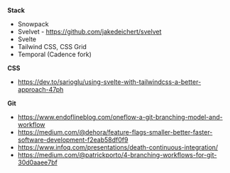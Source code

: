 **Stack**

- Snowpack 
- Svelvet  - https://github.com/jakedeichert/svelvet
- Svelte 
- Tailwind CSS, CSS Grid
- Temporal (Cadence fork)

**CSS**

- https://dev.to/sarioglu/using-svelte-with-tailwindcss-a-better-approach-47ph

**Git**

- https://www.endoflineblog.com/oneflow-a-git-branching-model-and-workflow
- https://medium.com/@dehora/feature-flags-smaller-better-faster-software-development-f2eab58df0f9
- https://www.infoq.com/presentations/death-continuous-integration/
- https://medium.com/@patrickporto/4-branching-workflows-for-git-30d0aaee7bf
